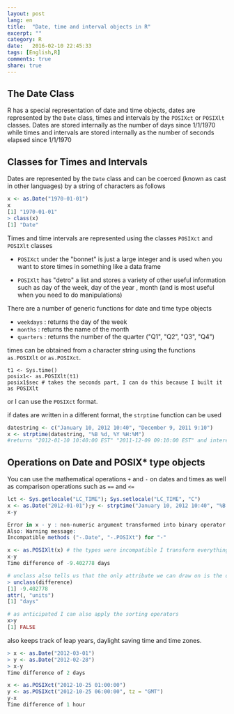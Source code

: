```yaml
---
layout: post
lang: en
title:  "Date, time and interval objects in R"
excerpt: ""
category: R
date:   2016-02-10 22:45:33
tags: [English,R]
comments: true
share: true
---
```



## The Date Class
R has a special representation of date and time objects, dates are represented by the `Date` class, times and intervals by the `POSIXct` or `POSIXlt` classes. 
Dates are stored internally as the number of days since 1/1/1970 while times and intervals are stored internally as the number of seconds elapsed since 1/1/1970

## Classes for Times and Intervals
Dates are represented by the `Date` class and can be coerced (known as cast in other languages) by a string of characters as follows

```r
x <- as.Date("1970-01-01")
x
[1] "1970-01-01"
> class(x)
[1] "Date"
```
Times and time intervals are represented using the classes
`POSIXct` and `POSIXlt` classes 

* `POSIXct` under the "bonnet" is just a large integer and is used when you want to store times in something like a data frame

* `POSIXlt` has "detro" a list and stores a variety of other useful information such as day of the week, day of the year , month (and is most useful when you need to do manipulations)

There are a number of generic functions for date and time type objects

* `weekdays` : returns the day of the week
* `months` : returns the name of the month
* `quarters` : returns the number of the quarter ("Q1", "Q2", "Q3", "Q4")

times can be obtained from a character string using the functions `as.POSIXlt` or `as.POSIXct`.

```
t1 <- Sys.time()
posix1<- as.POSIXlt(t1)
posix1$sec # takes the seconds part, I can do this because I built it as POSIXlt 
```

or I can use the `POSIXct` format.



if dates are written in a different format, the `strptime` function can be used 

```r
datestring <- c("January 10, 2012 10:40", "December 9, 2011 9:10")
x <- strptime(datestring, "%B %d, %Y %H:%M")
#returns "2012-01-10 10:40:00 EST" "2011-12-09 09:10:00 EST" and interestingly I applied it to a list
```


## Operations on Date and POSIX* type objects

You can use the mathematical operations `+` and `-` on dates and times as well as comparison operations such as `==` and `<=`
```r
lct <- Sys.getlocale("LC_TIME"); Sys.setlocale("LC_TIME", "C")
x <- as.Date("2012-01-01");y <- strptime("January 10, 2012 10:40", "%B %d, %Y %H:%M")
x-y

Error in x - y : non-numeric argument transformed into binary operator
Also: Warning message:
Incompatible methods ("-.Date", "-.POSIXt") for "-" 

x <- as.POSIXlt(x) # the types were incompatible I transform everything to POSIXlt
x-y
Time difference of -9.402778 days

# unclass also tells us that the only attribute we can draw on is the one we have already obtained, namely the difference in days
> unclass(difference)
[1] -9.402778
attr(, "units")
[1] "days"

# as anticipated I can also apply the sorting operators
x>y
[1] FALSE

```

also keeps track of leap years, daylight saving time and time zones.

```r
> x <- as.Date("2012-03-01") 
> y <- as.Date("2012-02-28")
> x-y
Time difference of 2 days
```

```r
x <- as.POSIXct("2012-10-25 01:00:00")
y <- as.POSIXct("2012-10-25 06:00:00", tz = "GMT")
y-x
Time difference of 1 hour
```